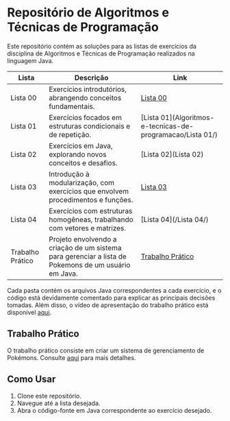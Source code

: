 # Repositório de Algoritmos e Técnicas de Programação

Este repositório contém as soluções para as listas de exercícios da disciplina de Algoritmos e Técnicas de Programação realizados na linguagem Java.

| Lista | Descrição | Link |
|-------|-----------|------|
| Lista 00 | Exercícios introdutórios, abrangendo conceitos fundamentais. | [Lista 00](https://github.com/Analuizaleite/Algoritmos-e-tecnicas-de-programacao/tree/main/Lista%00) |
| Lista 01 | Exercícios focados em estruturas condicionais e de repetição. | [Lista 01](Algoritmos-e-tecnicas-de-programacao/Lista 01/) |
| Lista 02 | Exercícios em Java, explorando novos conceitos e desafios. | [Lista 02](Lista 02) |
| Lista 03 | Introdução à modularização, com exercícios que envolvem procedimentos e funções. | [Lista 03](./Lista03) |
| Lista 04 | Exercícios com estruturas homogêneas, trabalhando com vetores e matrizes. | [Lista 04](/Lista 04/) |
| Trabalho Prático | Projeto envolvendo a criação de um sistema para gerenciar a lista de Pokemons de um usuário em Java. | [Trabalho Prático](link_da_pasta_do_TrabalhoPratico) |

Cada pasta contém os arquivos Java correspondentes a cada exercício, e o código está devidamente comentado para explicar as principais decisões tomadas.
Além disso, o vídeo de apresentação do trabalho prático está disponível [aqui](https://www.youtube.com/watch?v=MeMvdjDjEc0).


## Trabalho Prático

O trabalho prático consiste em criar um sistema de gerenciamento de Pokémons. Consulte [aqui](./trabalho_pratico) para mais detalhes.

## Como Usar

1. Clone este repositório.
2. Navegue até a lista desejada.
3. Abra o código-fonte em Java correspondente ao exercício desejado.

